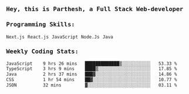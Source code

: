 <samp>
    <h3>Hey, this is Parthesh, a Full Stack Web-developer</h3>
    <h3>Programming Skills: </h3>
    <code>Next.js</code> <code>React.js</code> <code>JavaScript</code> <code>Node.Js</code> <code>Java</code>
    <h3>Weekly Coding Stats:</h3>
<!--START_SECTION:waka-->

```txt
JavaScript    9 hrs 26 mins   █████████████▒░░░░░░░░░░░   53.33 %
TypeScript    3 hrs 9 mins    ████▒░░░░░░░░░░░░░░░░░░░░   17.85 %
Java          2 hrs 37 mins   ███▓░░░░░░░░░░░░░░░░░░░░░   14.86 %
CSS           1 hr 54 mins    ██▓░░░░░░░░░░░░░░░░░░░░░░   10.77 %
JSON          32 mins         ▓░░░░░░░░░░░░░░░░░░░░░░░░   03.11 %
```

<!--END_SECTION:waka-->
</samp>

